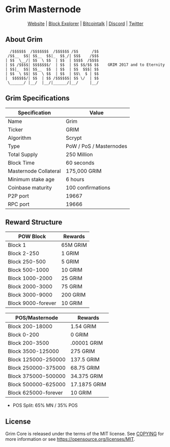 # Grim Masternode

<p align="center">  <a href="http://reaper.rocks">Website</a> | <a href="http://explorer.reaper.rocks">Block Explorer</a> | <a href="https://bitcointalk.org/index.php?topic=2278351">Bitcointalk</a> | <a href="https://discord.gg/rDsFZaS">Discord</a> | <a href="https://twitter.com/grimcoin">Twitter</a></p>

## About Grim
  
```
  /$$$$$$  /$$$$$$$  /$$$$$$ /$$      /$$
 /$$__  $$| $$__  $$|_  $$_/| $$$    /$$$
| $$  \__/| $$  \ $$  | $$  | $$$$  /$$$$
| $$ /$$$$| $$$$$$$/  | $$  | $$ $$/$$ $$    GRIM 2017 and to Eternity
| $$|_  $$| $$__  $$  | $$  | $$  $$$| $$
| $$  \ $$| $$  \ $$  | $$  | $$\  $ | $$
|  $$$$$$/| $$  | $$ /$$$$$$| $$ \/  | $$
 \______/ |__/  |__/|______/|__/     |__/
```
  
## Grim Specifications

| Specification | Value |
| ------ | ------ |
| Name | Grim |
| Ticker | GRIM |
| Algorithm | Scrypt |
| Type | PoW / PoS / Masternodes |
| Total Supply | 250 Million |
| Block Time | 60 seconds |
| Masternode Collateral | 175,000 GRIM |
| Minimum stake age | 6 hours |
| Coinbase maturity | 100 confirmations |
| P2P port | 19667 |
| RPC port | 19666 |

## Reward Structure

| POW Block | Rewards |
| --------- | ------- |
| Block 1 | 65M GRIM |
| Block 2-250 | 1 GRIM |
|  Block 250-500 | 5 GRIM |
|  Block 500-1000 | 10 GRIM |
|  Block 1000-2000 | 25 GRIM |
|  Block 2000-3000 | 75 GRIM |
|  Block 3000-9000 | 200 GRIM |
|  Block 9000-forever | 10 GRIM |

| POS/Masternode | Rewards |
| -------------- | ------- |
| Block 200-18000 | 1.54 GRIM |
| Block 0-200 | 0 GRIM |
| Block 200-3500 | .00001 GRIM |
| Block 3500-125000 | 275 GRIM |
| Block 125000-250000 | 137.5 GRIM |
| Block 250000-375000 | 68.75 GRIM |
| Block 375000-500000 | 34.375 GRIM |
| Block 500000-625000 | 17.1875 GRIM |
| Block 625000-forever | 10 GRIM |

* POS Split: 65% MN / 35% POS

## License

Grim Core is released under the terms of the MIT license. See [COPYING](COPYING) for more information or see https://opensource.org/licenses/MIT.
